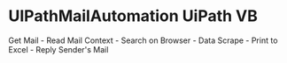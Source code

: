 # UIPathMailAutomation UiPath VB
Get Mail - Read Mail Context - Search on Browser - Data Scrape - Print to Excel - Reply Sender's Mail
